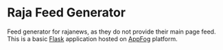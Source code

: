 # Raja Feed Generator

Feed generator for rajanews, as they do not provide their main page feed. This is a basic [Flask](flask.pocoo.org) application hosted on [AppFog](www.appfog.com) platform.

